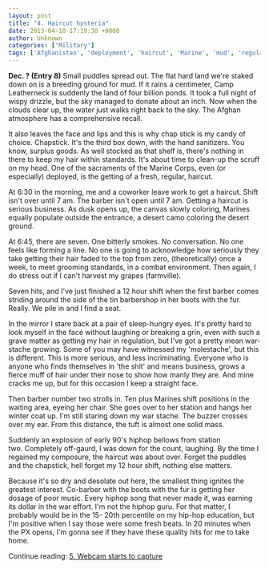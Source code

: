 ```yaml
---
layout: post
title: "4. Haircut hysteria"
date: 2013-04-18 17:19:38 +0000
author: Unknown
categories: ['Military']
tags: ['Afghanistan', 'deployment', 'haircut', 'Marine', 'mud', 'regulation']
---
```


**Dec. ? (Entry 8)**
Small puddles spread out. The flat hard land we're staked down on is a breeding ground for mud. If it rains a centimeter, Camp Leatherneck is suddenly the land of four billion ponds. It took a full night of wispy drizzle, but the sky managed to donate about an inch. Now when the clouds clear up, the water just walks right back to the sky. The Afghan atmosphere has a comprehensive recall.

It also leaves the face and lips and this is why chap stick is my candy of choice. Chapstick. It's the third box down, with the hand sanitizers. You know, surplus goods. As well stocked as that shelf is, there's nothing in there to keep my hair within standards. It's about time to clean-up the scruff on my head. One of the sacraments of the Marine Corps, even (or especially) deployed, is the getting of a fresh, regular, haircut.

<!--more-->

At 6:30 in the morning, me and a coworker leave work to get a haircut. Shift isn't over until 7 am. The barber isn't open until 7 am. Getting a haircut is serious business. As dusk opens up, the canvas slowly coloring, Marines equally populate outside the entrance, a desert camo coloring the desert ground.

At 6:45, there are seven. One bitterly smokes. No conversation. No one feels like forming a line. No one is going to acknowledge how seriously they take getting their hair faded to the top from zero, (theoretically) once a week, to meet grooming standards, in a combat environment. Then again, I do stress out if I can't harvest my grapes (farmville).

Seven hits, and I've just finished a 12 hour shift when the first barber comes striding around the side of the tin barbershop in her boots with the fur. Really. We pile in and I find a seat.

In the mirror I stare back at a pair of sleep-hungry eyes. It's pretty hard to look myself in the face without laughing or breaking a grin, even with such a grave matter as getting my hair in regulation, but I've got a pretty mean war-stache growing. Some of you may have witnessed my 'molestache', but this is different. This is more serious, and less incriminating. Everyone who is anyone who finds themselves in 'the shit' and means business, grows a fierce muff of hair under their nose to show how manly they are. And mine cracks me up, but for this occasion I keep a straight face.

Then barber number two strolls in. Ten plus Marines shift positions in the waiting area, eyeing her chair. She goes over to her station and hangs her winter coat up. I'm still staring down my war stache. The buzzer crosses over my ear. From this distance, the tuft is almost one solid mass.

Suddenly an explosion of early 90's hiphop bellows from station two. Completely off-gaurd, I was down for the count, laughing. By the time I regained my composure, the haircut was about over. Forget the puddles and the chapstick, hell forget my 12 hour shift, nothing else matters.

Because it's so dry and desolate out here, the smallest thing ignites the greatest interest. Co-barber with the boots with the fur is getting her dosage of poor music. Every hiphop song that never made it, was earning its dollar in the war effort. I'm not the hiphop guru. For that matter, I probably would be in the 15- 20th percentile on my hip-hop education, but I'm positive when I say those were some fresh beats. In 20 minutes when the PX opens, I'm gonna see if they have these quality hits for me to take home.

Continue reading: <a title="5. Webcam starts to capture" href="http://thoughtrepair.wordpress.com/2013/04/18/5-webcam-starts-to-capture/">5. Webcam starts to capture</a>